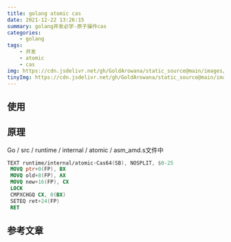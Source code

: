 ```yaml
---
title: golang atomic cas
date: 2021-12-22 13:26:15
summary: golang并发必学-原子操作cas
categories:
    - golang
tags:
    - 并发
    - atomic
    - cas
img: https://cdn.jsdelivr.net/gh/GoldArowana/static_source@main/images/cover/co193-m.jpg
tinyImg: https://cdn.jsdelivr.net/gh/GoldArowana/static_source@main/images/tiny/cover/co193.jpg
---
```


## 使用

## 原理
Go / src / runtime / internal / atomic / asm_amd.s文件中
```nasm
TEXT runtime∕internal∕atomic·Cas64(SB), NOSPLIT, $0-25
 MOVQ ptr+0(FP), BX
 MOVQ old+8(FP), AX
 MOVQ new+16(FP), CX
 LOCK
 CMPXCHGQ CX, 0(BX)
 SETEQ ret+24(FP)
 RET

```


## 参考文章